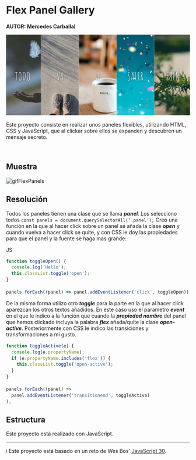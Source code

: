 # Flex Panel Gallery

**AUTOR: Mercedes Carballal**

![imgFlexPanels1](./infoReadme/imgFlexPanels1.PNG)

Este proyecto consiste en realizar unos paneles flexibles, utilizando HTML, CSS y JavaScript, que al clickar sobre ellos se expanden y descubren un mensaje secreto.

<br >

## Muestra

![gifFlexPanels](./infoReadme/gifFlexPanels.gif)

## Resolución

Todos los paneles tienen una clase que se llama **_panel_**.
Los selecciono todos `const panels = document.querySelectorAll('.panel');`
Creo una función en la que al hacer click sobre un panel se añada la clase **_open_** y cuando vuelva a hacer click se quite, y con CSS le doy las propiedades para que el panel y la fuente se haga mas grande:

JS

```js
function toggleOpen() {
  console.log('Hello');
  this.classList.toggle('open');
}

panels.forEach((panel) => panel.addEventListener('click', toggleOpen));
```

De la misma forma utilizo otro **_toggle_** para la parte en la que al hacer click aparezcan los otros textos añadidos.
En este caso uso el parametro **_event_** en el que le indico a la función que cuando la **_propiedad nombre_** del panel que hemos clickado incluya la palabra **_flex_** añada/quite la clase **_open-active_**.
Posteriormente con CSS le indico las transiciones y transformaciones a mi gusto.

```js
function toggleActive(e) {
  console.log(e.propertyName);
  if (e.propertyName.includes('flex')) {
    this.classList.toggle('open-active');
  }
}

panels.forEach((panel) =>
  panel.addEventListener('transitionend', toggleActive)
);
```

## Estructura

Este proyecto está realizado con JavaScript.

---

ℹ️ Este proyecto está basado en un reto de Wes Bos' [JavaScript 30](https://javascript30.com/).
